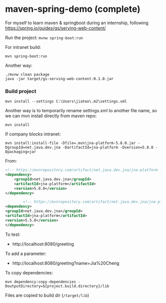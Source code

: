 # maven-spring-demo (complete)

For myself to learn maven & springboot during an internship, following https://spring.io/guides/gs/serving-web-content/

Run the project:
`mvnw spring-boot:run`

For intranet build:

```shell
mvn spring-boot:run
```

Another way:

```shell
./mvnw clean package
java -jar target/gs-serving-web-content-0.1.0.jar
```

### Build project

```shell
mvn install --settings C:\Users\jiateo\.m2\settings.xml
```

Another way is to temporarily rename settings.xml to another file name, so we can mvn install directly from maven repo:

```shell
mvn install 
```

If company blocks intranet:

```shell
mvn install:install-file -Dfile=.mvn\jna-platform-5.8.0.jar -DgroupId=net.java.dev.jna -DartifactId=jna-platform -Dversion=5.8.0 -Dpackaging=jar
```

From:

```xml
<!-- https://mvnrepository.com/artifact/net.java.dev.jna/jna-platform -->
<dependency>
    <groupId>net.java.dev.jna</groupId>
    <artifactId>jna-platform</artifactId>
    <version>5.8.0</version>
</dependency>

        <!-- https://mvnrepository.com/artifact/net.java.dev.jna/jna-platform -->
<dependency>
<groupId>net.java.dev.jna</groupId>
<artifactId>jna-platform</artifactId>
<version>5.5.0</version>
</dependency>
```

To test:

- http://localhost:8080/greeting

To add a parameter:

- http://localhost:8080/greeting?name=Jia%20Cheng

To copy dependencies:

```
mvn dependency:copy-dependencies -DoutputDirectory=${project.build.directory}/lib
```

Files are copied to build dir (`/target/lib`) 